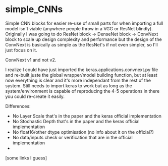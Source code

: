 # simple_CNNs

Simple CNN blocks for easier re-use of small parts for when importing a full model isn't viable (anywhere people throw in a VGG or ResNet blindly). Originally I was going to do ResNet block -> DenseNet block -> ConvNext block to scale up design complexity and performance but the design of the ConvNext is basically as simple as the ResNet's if not even simpler, so I'll just focus on it.

ConvNext v1 and not v2.

I realize I could have just imported the keras.applications.convnext.py file and re-built juste the global wrapper/model building function, but at least now everything is clear and it's more independant from the rest of the system. Still needs to import keras to work but as long as the system/environment is capable of reproducing the 4-5 operations in there you could re-create it easily.

Differences: 
- No Layer Scale that's in the paper and the keras official implementation
- No Stochastic Depth that's in the paper and the keras official implementation
- No float16/other dtype optimisation (no info about it on the official?)
- No data/inputs check or verification that are in the official implementation
- 

[some links I guess]
